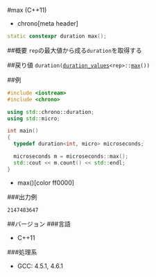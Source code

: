 #max (C++11)
* chrono[meta header]

```cpp
static constexpr duration max();
```

##概要
`rep`の最大値から成る`duration`を取得する

##戻り値
`duration(`[`duration_values`](/reference/chrono/duration_values.md)`<rep>::`[`max`](/reference/chrono/duration_values/max.md)`())`


##例
```cpp
#include <iostream>
#include <chrono>

using std::chrono::duration;
using std::micro;

int main()
{
  typedef duration<int, micro> microseconds;

  microseconds m = microseconds::max();
  std::cout << m.count() << std::endl;
}
```
* max()[color ff0000]


###出力例
```
2147483647
```

##バージョン
###言語
- C++11

###処理系
- GCC: 4.5.1, 4.6.1

